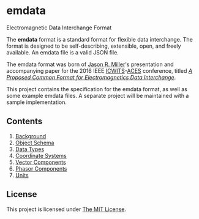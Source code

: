 # emdata
Electromagnetic Data Interchange Format

The **emdata** format is a standard format for flexible data interchange. The format is designed to be self-describing, extensible, open, and freely available. An emdata file is a valid JSON file.

The emdata format was born of [Jason R. Miller][9]'s presentation and accompanying paper for the 2016 IEEE [ICWITS][11]-[ACES][10] conference, titled *[A Proposed Common Format for Electromagnetics Data Interchange][1]*.

This project contains the specification for the emdata format, as well as some example emdata files. A separate project will be maintained with a sample implementation.

## Contents
1. [Background][1]
1. [Object Schema][2]
1. [Data Types][3]
1. [Coordinate Systems][4]
1. [Vector Components][5]
1. [Phasor Components][6]
1. [Units][7]

## License
This project is licensed under [The MIT License][8].

[1]:aces_paper.md
[2]:object_schema.md
[3]:data_types.md
[4]:coordinate_systems.md
[5]:vectors.md
[6]:phasors.md
[7]:units.md
[8]:LICENSE
[9]:https://goo.gl/24F3OA
[10]:http://www.aces-society.org/
[11]:http://www.ieeeaps.org/